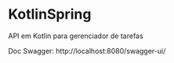 # KotlinSpring
API em Kotlin para gerenciador de tarefas

Doc Swagger: http://localhost:8080/swagger-ui/